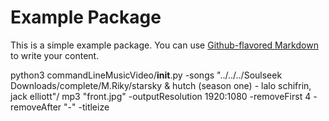 # Example Package

This is a simple example package. You can use
[Github-flavored Markdown](https://guides.github.com/features/mastering-markdown/)
to write your content.

python3 commandLineMusicVideo/__init__.py -songs "../../../Soulseek Downloads/complete/M.Riky/starsky & hutch (season one) - lalo schifrin, jack elliott"/ mp3 "front.jpg" -outputResolution 1920:1080 -removeFirst 4 -removeAfter "-" -titleize

